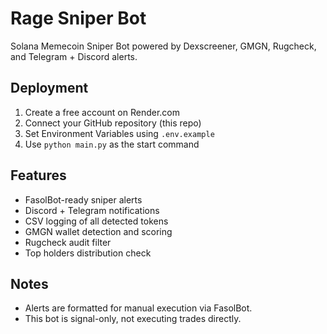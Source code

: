 # Rage Sniper Bot

Solana Memecoin Sniper Bot powered by Dexscreener, GMGN, Rugcheck, and Telegram + Discord alerts.

## Deployment

1. Create a free account on Render.com
2. Connect your GitHub repository (this repo)
3. Set Environment Variables using `.env.example`
4. Use `python main.py` as the start command

## Features

- FasolBot-ready sniper alerts
- Discord + Telegram notifications
- CSV logging of all detected tokens
- GMGN wallet detection and scoring
- Rugcheck audit filter
- Top holders distribution check

## Notes

- Alerts are formatted for manual execution via FasolBot.
- This bot is signal-only, not executing trades directly.
